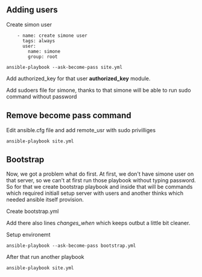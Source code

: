 ## Adding users

Create simon user
```
    - name: create simone user
      tags: always
      user: 
        name: simone
        group: root
```

```
ansible-playbook --ask-become-pass site.yml
```

Add authorized_key for that user **authorized_key** module.

Add sudoers file for simone, thanks to that simone will be able to run sudo command without password

## Remove become pass command

Edit ansible.cfg file and add remote_usr with sudo privilliges

```
ansible-playbook site.yml
```

## Bootstrap

Now, we got a problem what do first. At first, we don't have simone user on that server, so we can't at first run those playbook without typing password. So for that we create bootstrap playbook and inside that will be commands which required initiall setup server with users and another thinks which needed ansible itself provision.

Create bootstrap.yml

Add there also lines *changes_when* which keeps outbut a little bit cleaner.

Setup environemt
```
ansible-playbook --ask-become-pass bootstrap.yml
```
After that run another playbook
```
ansible-playbook site.yml
```